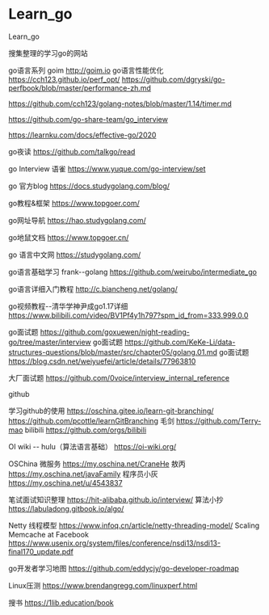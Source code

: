 # Learn_go
Learn_go

搜集整理的学习go的网站

go语言系列
goim
http://goim.io
go语言性能优化
https://cch123.github.io/perf_opt/
https://github.com/dgryski/go-perfbook/blob/master/performance-zh.md

https://github.com/cch123/golang-notes/blob/master/1.14/timer.md

https://github.com/go-share-team/go_interview

https://learnku.com/docs/effective-go/2020

go夜读
https://github.com/talkgo/read


go Interview 语雀
https://www.yuque.com/go-interview/set

go 官方blog 
https://docs.studygolang.com/blog/

go教程&框架
https://www.topgoer.com/

go网址导航
https://hao.studygolang.com/

go地鼠文档
https://www.topgoer.cn/

go 语言中文网
https://studygolang.com/

go语言基础学习 frank--golang
https://github.com/weirubo/intermediate_go

go语言详细入门教程
http://c.biancheng.net/golang/

go视频教程--清华学神尹成go1.17详细
https://www.bilibili.com/video/BV1Pf4y1h797?spm_id_from=333.999.0.0

go面试题
https://github.com/goxuewen/night-reading-go/tree/master/interview
go面试题
https://github.com/KeKe-Li/data-structures-questions/blob/master/src/chapter05/golang.01.md
go面试题
https://blog.csdn.net/weiyuefei/article/details/77963810


大厂面试题
https://github.com/0voice/interview_internal_reference


github

学习github的使用
https://oschina.gitee.io/learn-git-branching/
https://github.com/pcottle/learnGitBranching
毛剑
https://github.com/Terry-mao
bilibili
https://github.com/orgs/bilibili


OI wiki -- hulu（算法语言基础）
https://oi-wiki.org/


OSChina
微服务
https://my.oschina.net/CraneHe
敖丙
https://my.oschina.net/javaFamily
程序员小灰
https://my.oschina.net/u/4543837


笔试面试知识整理
https://hit-alibaba.github.io/interview/
算法小抄
https://labuladong.gitbook.io/algo/

Netty 线程模型
https://www.infoq.cn/article/netty-threading-model/
Scaling Memcache at Facebook
https://www.usenix.org/system/files/conference/nsdi13/nsdi13-final170_update.pdf

go开发者学习地图
https://github.com/eddycjy/go-developer-roadmap



Linux压测
https://www.brendangregg.com/linuxperf.html


搜书
https://1lib.education/book
